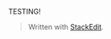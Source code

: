 
TESTING!


> Written with [StackEdit](https://stackedit.io/).
<!--stackedit_data:
eyJoaXN0b3J5IjpbMTQ4NzAzMTgwOV19
-->